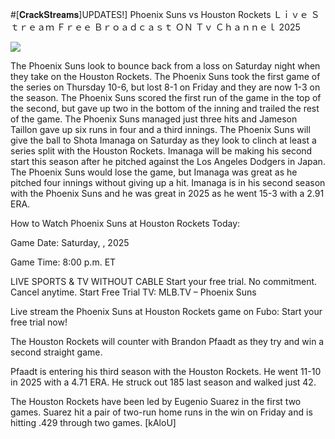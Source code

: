 #[𝐂𝐫𝐚𝐜𝐤𝐒𝐭𝐫𝐞𝐚𝐦𝐬]UPDATES!] Phoenix Suns vs Houston Rockets Ｌｉｖｅ Ｓｔｒｅａｍ Ｆｒｅｅ Ｂｒｏａｄｃａｓｔ ＯＮ Ｔｖ Ｃｈａｎｎｅｌ  2025  
  
  
[![](https://i.imgur.com/qSNzIqt.png)](https://movie.rssnews.media/cTNFxER.php)  
  
The Phoenix Suns look to bounce back from a loss on Saturday night when they take on the Houston Rockets. The Phoenix Suns took the first game of the series on Thursday 10-6, but lost 8-1 on Friday and they are now 1-3 on the season. The Phoenix Suns scored the first run of the game in the top of the second, but gave up two in the bottom of the inning and trailed the rest of the game. The Phoenix Suns managed just three hits and Jameson Taillon gave up six runs in four and a third innings. The Phoenix Suns will give the ball to Shota Imanaga on Saturday as they look to clinch at least a series split with the Houston Rockets. Imanaga will be making his second start this season after he pitched against the Los Angeles Dodgers in Japan. The Phoenix Suns would lose the game, but Imanaga was great as he pitched four innings without giving up a hit. Imanaga is in his second season with the Phoenix Suns and he was great in 2025 as he went 15-3 with a 2.91 ERA.

How to Watch Phoenix Suns at Houston Rockets Today:

Game Date: Saturday, , 2025

Game Time: 8:00 p.m. ET

LIVE SPORTS & TV WITHOUT CABLE
Start your free trial. No commitment. Cancel anytime.
Start Free Trial
TV: MLB.TV – Phoenix Suns

Live stream the Phoenix Suns at Houston Rockets game on Fubo: Start your free trial now!

The Houston Rockets will counter with Brandon Pfaadt as they try and win a second straight game.

Pfaadt is entering his third season with the Houston Rockets. He went 11-10 in 2025 with a 4.71 ERA. He struck out 185 last season and walked just 42.

The Houston Rockets have been led by Eugenio Suarez in the first two games. Suarez hit a pair of two-run home runs in the win on Friday and is hitting .429 through two games. [kAloU]